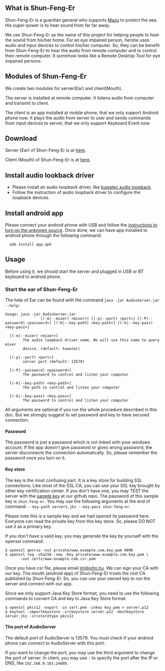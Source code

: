 ## What is Shun-Feng-Er

Shun-Feng-Er is a guardian general who supports [Mazu](http://en.wikipedia.org/wiki/Mazu_(goddess)) to protect the sea. His super-power is to hear sound from far far away.

We use Shun-Feng-Er as the name of this project for helping people to hear the sound from his/her home. For an eye impaired person, he/she uses audio and input devices to control his/her computer. So, they can be benefit from Shun-Feng-Er to hear the audio from remote computer and to control their remote computer. It somehow looks like a Remote Desktop Tool for eye impaired persons.

## Modules of Shun-Feng-Er

We create two modules for server(Ear) and client(Mouth).

The server is installed at remote computer. It listens audio from computer and transmit to client.

The client is an app installed at mobile phone, that we only support Android phone now. It plays the audio from server to user and sends commands from input devices to server, that we only support Keyboard Event now.

## Download

Server (Ear) of Shun-Feng-Er is at [here](https://github.com/john-hu/shun-feng-er/raw/latest/Release/AudioServer.jar).

Client (Mouth) of Shun-Feng-Er is at [here](https://github.com/john-hu/shun-feng-er/raw/latest/Release/app.apk).

## Install audio lookback driver

- Please install an audio loopback driver, like [kuwatec audio loopback](http://www.kuwatec.co.jp/synvisum/en/man/contents/audiorec.html).
- Follow the instruction of audio loopback driver to configure the loopback devices.

## Install android app

Please connect your android phone with USB and follow the [instructions to turn on the unknown source](http://developer.android.com/distribute/tools/open-distribution.html). Once done, we can have app installed to android phone through the following command:

```
  adb install app.apk
```

## Usage

Before using it, we should start the server and plugged in USB or BT keyboard to android phone.

### Start the ear of Shun-Feng-Er

The help of Ear can be found with the command `java -jar AudioServer.jar --help`:

```
Usage: java -jar AudioServer.jar
                [(-m|--mixer) <mixer>] [(-p|--port) <port>] [(-P|--password) <password>] [(-K|--key-path) <key-path>] [(-k|--key-pass) <key-pass>]

  [(-m|--mixer) <mixer>]
        The audio loopback driver name. We will use this name to query mixer
        device. (default: kuwatec)

  [(-p|--port) <port>]
        server port (default: 13579)

  [(-P|--password) <password>]
        The password to control and listen your computer

  [(-K|--key-path) <key-path>]
        The path to control and listen your computer

  [(-k|--key-pass) <key-pass>]
        The password to control and listen your computer
```

All arguments are optional if you run the whole procedure described in this doc. But we strongly suggest to set password and key to have secured connection.

#### Password

The password is just a password which is not linked with your windows account. If the app doesn't give password or gives wrong password, the server disconnects the connection automatically. So, please remember the password once you turn on it.

#### Key store

The key is the most confusing part. It is a key store for building SSL connections. Like most of the SSL CA, you can use your SSL key brought by other key certification center. If you don't have one, you may TEST the server with the [sample key](https://github.com/john-hu/shun-feng-er/blob/latest/sample-keys/server1.jks) at our github repo. The password of this sample key is `shun-feng-er`. You may use the following arguments at the end of command: `--key-path server1.jks --key-pass shun-feng-er`.

Please note this is a sample key and we had opened its password here. Everyone can read the private key from this key store. So, please DO NOT use it as a primary key.

If you don't have a valid key, you may generate the key by yourself with the openssl command:
```
$ openssl genrsa -out private/www.example.com.key.pem 4096
$ openssl req -sha256 -new -key private/www.example.com.key.pem \
       -out certs/www.example.com.csr.pem
```

Once you have csr file, please email <im@john.hu>. We can sign your CA with our key. The mouth (android app) of Shun-Feng-Er trusts the root CA published by Shun-Feng-Er. So, you can use your owned key to run the server and connect with our app.

Since we only support Java Key Store format, you need to use the following commands to convert CA and key to Java Key Store format:
```
$ openssl pkcs12 -export -in cert.pem -inkey key.pem > server.p12
$ keytool -importkeystore -srckeystore server.p12 -destkeystore server.jks -srcstoretype pkcs12
```

#### The port of AudioServer

The default port of AudioServer is 13579. You must check if your android phone can connect to AudioServer with this port.

If you want to change the port, you may use the third argument to change the port of server. In client, you may use `:` to specify the port after the IP or DNS, like `192.168.0.101:24680`.

